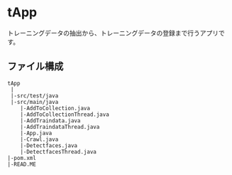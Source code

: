 # tApp
トレーニングデータの抽出から、トレーニングデータの登録まで行うアプリです。

## ファイル構成
	tApp
	 |
	 |-src/test/java
	 |-src/main/java
		|-AddToCollection.java
		|-AddToCollectionThread.java
		|-AddTraindata.java
		|-AddTraindataThread.java
		|-App.java
		|-Crawl.java
		|-Detectfaces.java
		|-DetectfacesThread.java
	|-pom.xml
	|-READ.ME


